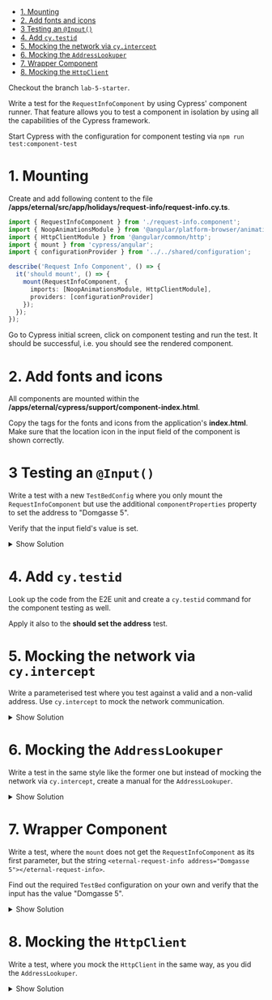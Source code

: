 - [1. Mounting](#1-mounting)
- [2. Add fonts and icons](#2-add-fonts-and-icons)
- [3 Testing an `@Input()`](#3-testing-an-input)
- [4. Add `cy.testid`](#4-add-cytestid)
- [5. Mocking the network via `cy.intercept`](#5-mocking-the-network-via-cyintercept)
- [6. Mocking the `AddressLookuper`](#6-mocking-the-addresslookuper)
- [7. Wrapper Component](#7-wrapper-component)
- [8. Mocking the `HttpClient`](#8-mocking-the-httpclient)

Checkout the branch `lab-5-starter`.

Write a test for the `RequestInfoComponent` by using Cypress' component runner. That feature allows you to test a component in isolation by using all the capabilities of the Cypress framework.

Start Cypress with the configuration for component testing via `npm run test:component-test`

# 1. Mounting

Create and add following content to the file **/apps/eternal/src/app/holidays/request-info/request-info.cy.ts**.

```typescript
import { RequestInfoComponent } from './request-info.component';
import { NoopAnimationsModule } from '@angular/platform-browser/animations';
import { HttpClientModule } from '@angular/common/http';
import { mount } from 'cypress/angular';
import { configurationProvider } from '../../shared/configuration';

describe('Request Info Component', () => {
  it('should mount', () => {
    mount(RequestInfoComponent, {
      imports: [NoopAnimationsModule, HttpClientModule],
      providers: [configurationProvider]
    });
  });
});
```

Go to Cypress initial screen, click on component testing and run the test. It should be successful, i.e. you should see the rendered component.

# 2. Add fonts and icons

All components are mounted within the **/apps/eternal/cypress/support/component-index.html**.

Copy the tags for the fonts and icons from the application's **index.html**. Make sure that the location icon in the input field of the component is shown correctly.

# 3 Testing an `@Input()`

Write a test with a new `TestBedConfig` where you only mount the `RequestInfoComponent` but use the additional `componentProperties` property to set the address to "Domgasse 5".

Verify that the input field's value is set.

<details>
<summary>Show Solution</summary>
<p>

```typescript
it('should set the address', () => {
  mount(RequestInfoComponent, {
    imports: [NoopAnimationsModule, HttpClientModule],
    providers: [configurationProvider],
    componentProperties: { address: 'Domgasse 5' }
  });
  cy.get('[data-testid=ri-address]').should('have.value', 'Domgasse 5');
});
```

</p>
</details>

# 4. Add `cy.testid`

Look up the code from the E2E unit and create a `cy.testid` command for the component testing as well.

Apply it also to the **should set the address** test.

# 5. Mocking the network via `cy.intercept`

Write a parameterised test where you test against a valid and a non-valid address. Use `cy.intercept` to mock the network communication.

<details>
<summary>Show Solution</summary>
<p>

```typescript
for (const { message, response } of [
  { message: 'Brochure sent', response: ['address'] },
  { message: 'Address not found', response: [] }
]) {
  it(`should intercept the network and return ${response} for ${message}`, () => {
    cy.intercept(/nominatim/, { body: response });
    mount(RequestInfoComponent, {
      imports: [NoopAnimationsModule, HttpClientModule],
      providers: [configurationProvider]
    });

    cy.testid('ri-address').type('Domgasse 5');
    cy.testid('ri-search').click();
    cy.testid('ri-message').should('have.text', message);
  });
}
```

</p>
</details>

# 6. Mocking the `AddressLookuper`

Write a test in the same style like the former one but instead of mocking the network via `cy.intercept`, create a manual for the `AddressLookuper`.

<details>
<summary>Show Solution</summary>
<p>

```typescript
for (const { message, response } of [
  { message: 'Brochure sent', response: true },
  { message: 'Address not found', response: false }
]) {
  it(`should mock the AddressLookuper and return ${response} for ${message}`, () => {
    const lookuper = { lookup: () => scheduled([response], asyncScheduler) };
    mount(RequestInfoComponent, {
      imports: [NoopAnimationsModule, HttpClientModule],
      providers: [{ provide: AddressLookuper, useValue: lookuper }, configurationProvider]
    });

    cy.testid('ri-address').type('Domgasse 5');
    cy.testid('ri-search').click();
    cy.testid('ri-message').should('have.text', message);
  });
}
```

</p>
</details>

# 7. Wrapper Component

Write a test, where the `mount` does not get the `RequestInfoComponent` as its first parameter, but the string `<eternal-request-info address="Domgasse 5"></eternal-request-info>`.

Find out the required `TestBed` configuration on your own and verify that the input has the value "Domgasse 5".

<details>
<summary>Show Solution</summary>
<p>

```typescript
it('should use a wrapper component to set the address', () => {
  mount(`<eternal-request-info address="Domgasse 5"></eternal-request-info>`, {
    imports: [RequestInfoComponent, NoopAnimationsModule, HttpClientModule],
    providers: [configurationProvider]
  });
  cy.testid('ri-address').should('have.value', 'Domgasse 5');
});
```

</p>
</details>

# 8. Mocking the `HttpClient`

Write a test, where you mock the `HttpClient` in the same way, as you did the `AddressLookuper`.

<details>
<summary>Show Solution</summary>
<p>

```typescript
it(`should mock the HttpClient`, () => {
  const httpClient = { get: () => scheduled([[]], asyncScheduler) };
  mount(RequestInfoComponent, {
    imports: [NoopAnimationsModule],
    providers: [{ provide: HttpClient, useValue: httpClient }, configurationProvider]
  });

  cy.testid('ri-address').type('Domgasse 5');
  cy.testid('ri-search').click();
  cy.testid('ri-message').should('have.text', 'Address not found');
});
```

</p>
</details>
